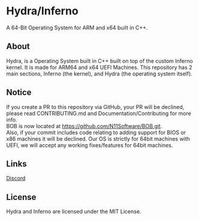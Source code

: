 # Hydra/Inferno
A 64-Bit Operating System for ARM and x64 built in C++.

## About
Hydra, is a Operating System built in C++ built on top of the
custom Inferno kernel. It is made for ARM64 and x64 UEFI Machines.
This repository has 2 main sections, Inferno (the kernel), and Hydra
(the operating system itself).

## Notice
If you create a PR to this repository via GitHub, your PR will be declined, please read CONTRIBUTING.md and
Documentation/Contributing for more info.
<br>
BOB is now located at https://github.com/N11Software/BOB.git.
<br>
Also, if your commit includes code relating to adding support for BIOS or x86 machines it will be declined. Our OS is strictly for 64bit machines with UEFI, we will accept any working fixes/features for 64bit machines.

## Links
[Discord](https://discord.gg/SNXBh4w3nW)

## License
Hydra and Inferno are licensed under the MIT License.

